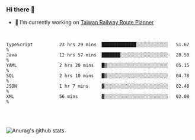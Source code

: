 ### Hi there 👋

- 🔭 I’m currently working on [Taiwan Railway Route Planner](https://github.com/Taiwan-Railway-Route-Planner)

<br/>

<!--START_SECTION:waka-->

```text
TypeScript          23 hrs 29 mins  █████████████░░░░░░░░░░░░   51.67 %
Java                12 hrs 57 mins  ███████░░░░░░░░░░░░░░░░░░   28.50 %
YAML                2 hrs 20 mins   █▒░░░░░░░░░░░░░░░░░░░░░░░   05.15 %
SQL                 2 hrs 10 mins   █▒░░░░░░░░░░░░░░░░░░░░░░░   04.78 %
JSON                1 hr 7 mins     ▓░░░░░░░░░░░░░░░░░░░░░░░░   02.48 %
XML                 56 mins         ▓░░░░░░░░░░░░░░░░░░░░░░░░   02.08 %
```

<!--END_SECTION:waka-->

<br/>
<br/>

![Anurag's github stats](https://github-readme-stats.vercel.app/api?username=DepickereSven&show_icons=true&theme=tokyonight)



<!--
**DepickereSven/DepickereSven** is a ✨ _special_ ✨ repository because its `README.md` (this file) appears on your GitHub profile.

Here are some ideas to get you started:

- 🔭 I’m currently working on ...
- 🌱 I’m currently learning ...
- 👯 I’m looking to collaborate on ...
- 🤔 I’m looking for help with ...
- 💬 Ask me about ...
- 📫 How to reach me: ...
- 😄 Pronouns: ...
- ⚡ Fun fact: ...
-->
